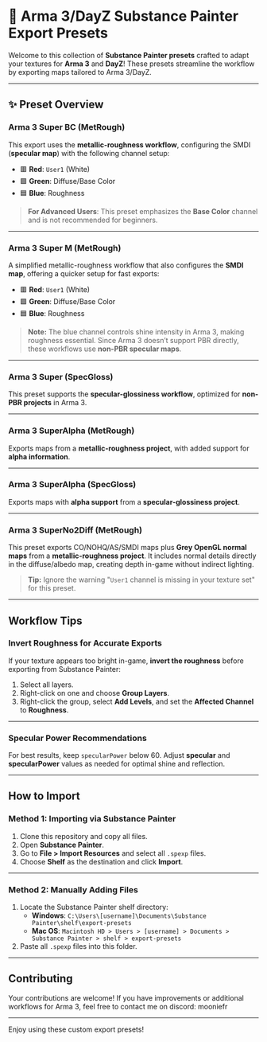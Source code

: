 # 🎨 Arma 3/DayZ Substance Painter Export Presets

Welcome to this collection of **Substance Painter presets** crafted to adapt your textures for **Arma 3** and **DayZ**! These presets streamline the workflow by exporting maps tailored to Arma 3/DayZ.

---

## ✨ Preset Overview

### Arma 3 Super BC (MetRough)

This export uses the **metallic-roughness workflow**, configuring the SMDI (**specular map**) with the following channel setup:

- 🟥 **Red**: `User1` (White)
- 🟩 **Green**: Diffuse/Base Color
- 🟦 **Blue**: Roughness

> **For Advanced Users**: This preset emphasizes the **Base Color** channel and is not recommended for beginners.

---

### Arma 3 Super M (MetRough)

A simplified metallic-roughness workflow that also configures the **SMDI map**, offering a quicker setup for fast exports:

- 🟥 **Red**: `User1` (White)
- 🟩 **Green**: Diffuse/Base Color
- 🟦 **Blue**: Roughness

> **Note:** The blue channel controls shine intensity in Arma 3, making roughness essential. Since Arma 3 doesn’t support PBR directly, these workflows use **non-PBR specular maps**.

---

### Arma 3 Super (SpecGloss)

This preset supports the **specular-glossiness workflow**, optimized for **non-PBR projects** in Arma 3.

---

### Arma 3 SuperAlpha (MetRough)

Exports maps from a **metallic-roughness project**, with added support for **alpha information**.

---

### Arma 3 SuperAlpha (SpecGloss)

Exports maps with **alpha support** from a **specular-glossiness project**.

---

### Arma 3 SuperNo2Diff (MetRough)

This preset exports CO/NOHQ/AS/SMDI maps plus **Grey OpenGL normal maps** from a **metallic-roughness project**. It includes normal details directly in the diffuse/albedo map, creating depth in-game without indirect lighting.

> **Tip:** Ignore the warning "`User1` channel is missing in your texture set" for this preset.

---

## Workflow Tips

### Invert Roughness for Accurate Exports

If your texture appears too bright in-game, **invert the roughness** before exporting from Substance Painter:

1. Select all layers.
2. Right-click on one and choose **Group Layers**.
3. Right-click the group, select **Add Levels**, and set the **Affected Channel** to **Roughness**.

---

### Specular Power Recommendations

For best results, keep `specularPower` below 60. Adjust **specular** and **specularPower** values as needed for optimal shine and reflection.

---

## How to Import

### Method 1: Importing via Substance Painter

1. Clone this repository and copy all files.
2. Open **Substance Painter**.
3. Go to **File > Import Resources** and select all `.spexp` files.
4. Choose **Shelf** as the destination and click **Import**.

---

### Method 2: Manually Adding Files

1. Locate the Substance Painter shelf directory:
   - **Windows**: `C:\Users\[username]\Documents\Substance Painter\shelf\export-presets`
   - **Mac OS**: `Macintosh HD > Users > [username] > Documents > Substance Painter > shelf > export-presets`
2. Paste all `.spexp` files into this folder.

---

## Contributing

Your contributions are welcome! If you have improvements or additional workflows for Arma 3, feel free to contact me on discord: mooniefr

---

Enjoy using these custom export presets!
